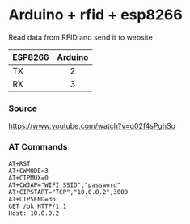 # Arduino + rfid + esp8266

Read data from RFID and send it to website

| ESP8266 | Arduino |
| ------- |:-------:|
| TX | 2 |
| RX | 3 |



### Source
https://www.youtube.com/watch?v=q02f4sPghSo

### AT Commands
```
AT+RST
AT+CWMODE=3
AT+CIPMUX=0
AT+CWJAP="WIFI SSID","password"
AT+CIPSTART="TCP","10.0.0.2",3000
AT+CIPSEND=36
GET /ok HTTP/1.1
Host: 10.0.0.2
```
